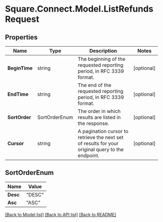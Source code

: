 # Square.Connect.Model.ListRefundsRequest
## Properties

Name | Type | Description | Notes
------------ | ------------- | ------------- | -------------
**BeginTime** | string | The beginning of the requested reporting period, in RFC 3339 format. | [optional] 
**EndTime** | string | The end of the requested reporting period, in RFC 3339 format. | [optional] 
**SortOrder** | SortOrderEnum | The order in which results are listed in the response. | [optional] 
**Cursor** | string | A pagination cursor to retrieve the next set of results for your original query to the endpoint. | [optional] 


## SortOrderEnum

Name | Value
------------ | -------------
**Desc** | "DESC"
**Asc** | "ASC"



[[Back to Model list]](../README.md#documentation-for-models) [[Back to API list]](../README.md#documentation-for-api-endpoints) [[Back to README]](../README.md)

